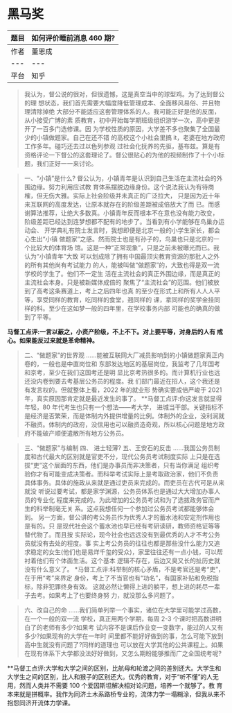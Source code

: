 # 黑马奖

| 题目 | 如何评价睡前消息 460 期?|
| --- |--- |
| 作者 | 董恩成 |
| --- | --- |
| 平台 | 知乎 |

>我认为，督公说的很对，但很遗憾，这是真空当中的球型鸡。为了达到督公的理 想状态，我们首先需要大幅度降低管理成本、全面移风易俗、并且物理清除掉绝 大部分不能适应这套管理体系的人。我可能正好是他的反面，从小接受广博的素 质教育，初中开始每学期班级组织游学一次，高中更是开了一百多门选修课。因 为学校性质的原因，大学差不多也聚集了全国最少的小镇做题家。自己在还不错 的高校这个小社会里搞 it，老婆在地方政府工作多年。碰巧还去过以色列参观 过社会化抚养的先驱，基布兹。算是有资格评论一下督公的这套理论了。督公很贴心的为他的视频制作了十个小标题，我们正好一一来讨论。

>一、“小镇”是什么?
>督公认为，小镇青年是认识到自己生活在主流社会的外围边缘。努力利用应试教 育体系摆脱边缘身份。这个说法我认为有待商榷，但无伤大雅。实际上社会阶级并未真正的广泛拉大， 只是因为近十年来互联网的高度发达，让原本就存在的阶级差距被成倍放大了而 已。而感谢算法推荐，让绝大多数真。小镇青年反而根本不在意也没有能力改变， 阶级差距已经达到连梦想都不配有的地步了。当看到有小学能够在鸟巢办运动会、 开学典礼有院士发言时，我想即便是北京一般的小学生家长，都会心生出“小镇 做题家”之感。然而院士也是有孙子的，鸟巢也只是北京的一个比较大的体育场 馆。这是一种“正常现象”，只是之前未被曝光而已。我认为“小镇青年”大致 可以划成除了拥有中国最顶尖教育资源的那批人之外的所有其他尚有考试能力 的人，能被叫做“做题家”的，大致也得是双一流学校的学生了。他们不一定生 活在主流社会的真正外围边缘，而是真正的主流社会本身。只是被新媒体成倍的 聚焦了“主流社会”的范围。他们被放到了高考这条赛道上，考上之后四年也真 的至少在形式上和所有人人人平等，享受同样的教育，吃同样的食堂，翘同样的 课，拿同样的奖学金挂同样的科。至少在这如梦一般的四年里，在学校事务内部 可能也的确真的做到了平等。

**马督工点评:一言以蔽之，小资产阶级，不上不下。对上要平等，对身后的人有 戒心。如果能反过来就是革命精神。**

>二、“做题家”的世界观
>......能被互联网大厂减员影响到的小镇做题家真正内卷的，一般也是中直岗位和 东部发达地区的基层岗位，我监考了几年国考和京考，至少在我们这国考还是明 显比京考热很多的。而计算机行业也远还没内卷到要去考基层公务员的程度。我 们部门最近在招人，这个我还是有发言权的。但就整体上看，2022 年的就业形 势确实要成倍严峻于 2021 年，真实原因那肯定就是最近发生的事了。
**马督工点评:你这发言就显得年轻，80 年代考生也只有一个想法——考大学， 进城当干部。关键指标不是经济是否繁荣，而是体制内外提供增量的比例。体制外的企业，没利润就不融资。体制内的政府，没信用也可以融资造奇观，所以核心问题是地方政府不能破产顺便遣散所有地方公务员。

>三、“做题家”与编制 四、 进士轻薄? 五、王安石的反击
>......我国公务员制度和古代最大的区别就是官吏不分，现代公务员考试制度实际 上只是在选拔“吏”这个层面的东西，他们是办事员而非决策者，只有当你满足 组织考验你才有可能变成决策者。而科举考试实际上是考取政治家，他们不负责 具体事务。具体的施政从来就是通过吏员来完成的。而吏员在古代可是从来就没 听说过要考试，都是家学渊源，公务员体系也是通过大大增加办事人员的专业化 程度来完成的。为此增加的公务员考试和为了选拔政务官而产生的科举制毫无关 系。这点我想任何一个参加过公务员考试都能够体会到。
>另一方面，督公讲的考公务员作为优秀人才的蓄水池和安定剂作用也是有的。只 是现代社会这个蓄水池也早已经有考研读研，教师资格证等等替代物了。而且按 实际论，现今社会也远远没有到最优秀的人才不考公务员就没有去处的程度。事 实上考公务员的往往也都是那些没什么能力又追求稳定的女生(他们也是易烊千玺的受众)，家里往往还有一点小钱，可以帮衬着他们有个体面生活。这个基本 逻辑不存在，后边又臭又长的扯历史就没有什么意义了。
*马督工点评:科举制的核心矛盾，不是考官还是考“吏”，在于用“考”来界定 身份，考上了不当官也有“功名”，有国家补贴和免税指标，除非犯罪终身有效。 这就必然让懒得上进的躺平，想上进的耗尽一辈子去考。如果考上了也要终身努 力，就没那么多问题了。

>六、改自己的命
>......我们简单列举一个事实，诸位在大学里可能学过高数，在一个一般的双一流 学校，真正用两个学期，每周 2-3 个课时把高数讲明白了的老师有多少?如果考 试内容不是课后作业变一变数字，能过的人又有多少?如果现有的大学在一年时 间里都不能好好做到的事，怎么可能下放到高中生就没有问题了?同样的道理也 可以放在大学其他的公共课程上。如果在现有体系下大学都没法好好做到，又怎么期盼能够推而广之全国统考呢?

**马督工点评:大学和大学之间的区别，比航母和轮渡之间的差别还大。大学生和 大学生之间的区别，比人和猴子的区别还大。优秀的教育，对于“听不懂”的人无用，然而人类并不需要 100 个爱因斯坦解决相对论问题，培养一个就够了。教 育本来就是拼概率。我作为同济土木系路桥专业的，流体力学一塌糊涂，但我从来不抱怨同济开流体力学课。

